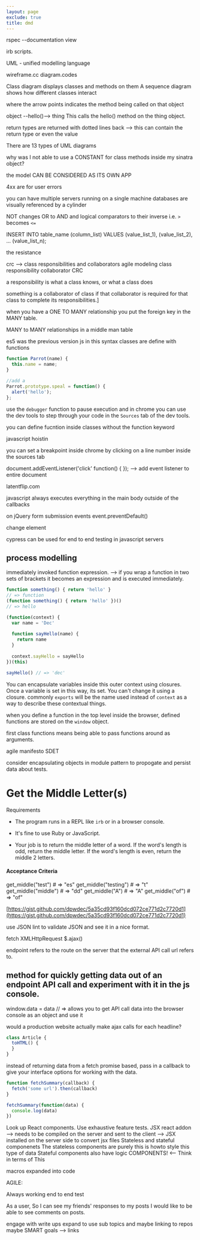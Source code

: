```yaml
---
layout: page
exclude: true
title: dmd
---
```


rspec --documentation view

irb scripts.

UML - unified modelling language

wireframe.cc
diagram.codes

Class diagram displays classes and methods on them
A sequence diagram shows how different classes interact

where the arrow points indicates the method being called on that object

object --hello()--> thing
This calls the hello() method on the thing object.

return types are returned with dotted lines back --> this can contain the return type or even the value

There are 13 types of UML diagrams


why was I not able to use a CONSTANT for class methods inside my sinatra object?

the model CAN BE CONSIDERED AS ITS OWN APP

4xx are for user errors

you can have multiple servers running on a single machine
databases are visually referenced by a cylinder


NOT changes OR to AND and logical comparators to their inverse i.e. `>` becomes `<=`

INSERT INTO table_name (column_list)
VALUES
    (value_list_1),
    (value_list_2),
    ...
    (value_list_n);

the resistance

crc --> class responsibilities and collaborators
agile modeling class responsibility collaborator CRC

a responsibility is what a class knows, or what a class does

something is a collaborator of class if that collaborator is required for that class to complete its responsibilities.]

when you have a ONE TO MANY relationship you put the foreign key in the MANY table.

MANY to MANY relationships in a middle man table

es5 was the previous version js
in this syntax classes are define with functions
```js
function Parrot(name) {
  this.name = name;
}

//add a 
Parrot.prototype.speal = function() {
  alert('hello');
};

```

use the `debugger` function to pause execution and in chrome you can use the dev tools to step through your code in the `Sources` tab of the dev tools.

you can define fucntion inside classes without the function keyword

javascript hoistin

you can set a breakpoint inside chrome by clicking on a line number inside the sources tab

document.addEventListener('click' function() { }); --> add event listener to entire document

latentflip.com

javascript always executes everything in the main body outside of the callbacks

on jQuery form submission events
event.preventDefault()

change element

cypress can be used for end to end testing in javascript servers
## process modelling


immediately invoked function expression.
--> if you wrap a function in two sets of brackets it becomes an expression and is executed immediately.
```js
function something() { return 'hello' }
// => function
(function something() { return 'hello' })()
// => hello
```

```js
(function(context) {
  var name = 'Dec'
  
  function sayHello(name) {
    return name
  }
  
  context.sayHello = sayHello
})(this)

sayHello() // => 'dec'
```
You can encapsulate variables inside this outer context using closures.
Once a variable is set in this way, its set. You can't change it using a closure.
commonly `exports` will be the name used instead of `context` as a way to describe these contextual things.

when you define a function in the top level inside the browser, defined functions are stored on the `window` object.

first class functions means being able to pass functions around as arguments.

agile manifesto
SDET

consider encapsulating objects in module pattern to propogate and persist data about tests.

# Get the Middle Letter(s)

Requirements

-   The program runs in a REPL like  `irb`  or in a browser console.
    
-   It's fine to use Ruby or JavaScript.
    
-   Your job is to return the middle letter of a word. If the word's length is odd, return the middle letter. If the word's length is even, return the middle 2 letters.
    

#### [](https://github.com/makersacademy/skills-workshops/tree/master/process_review/exercises/middle_letter#acceptance-criteria)Acceptance Criteria

get_middle("test") # => "es"
get_middle("testing") # => "t"
get_middle("middle") # => "dd"
get_middle("A") # => "A"
get_middle("of") # => "of"

[https://gist.github.com/dpwdec/5a35cd93f160dcd072ce771d2c7720d1](https://gist.github.com/dpwdec/5a35cd93f160dcd072ce771d2c7720d1)

use JSON lint to validate JSON and see it in a nice format.

fetch
XMLHttpRequest
$.ajax()

endpoint refers to the route on the server that the external API call url refers to.

## method for quickly getting data out of an endpoint API call and experiment with it in the js console.
window.data = data // => allows you to get API call data into the browser console as an object and use it

would a production website actually make ajax calls for each headline?

```js
class Article {
  toHTML() {
  }
}
```
instead of returning data from a fetch promise based, pass in a callback to give your interface options for working with the data.

```js
function fetchSummary(callback) {
  fetch('some url').then(callback)
}

fetchSummary(function(data) {
  console.log(data)
})
```


Look up React components.
Use exhaustive feature tests.
JSX react addon --> needs to be compiled on the server and sent to the client --> JSX installed on the server side to convert jsx files
Stateless and stateful componenets
The stateless components are purely this is howto style this type of data
Stateful components also have logic 
COMPONENTS! <-- Think in terms of This







macros expanded into code

AGILE:

Always working end to end test

As a user,
So I can see my friends' responses to my posts
I would like to be able to see comments on posts.



engage with write ups
expand to use sub topics and maybe linking to repos maybe
SMART goals --> links
<!--stackedit_data:
eyJoaXN0b3J5IjpbMzU1MjY0NTQsODU2NTUyMjMxLDQ3Mzk0MT
U3OCwxMjcyODgyMTY3LC0xMzYzNzM5MTg5LDg0MTgxNTA2Niwy
MjM1NDU0MjgsLTE2MjIzMTczOTgsNTk5NTk1NjMxLC0yMjEyND
g3NjIsMTYxNDM1NTI3NCwtMjUzMjA2NDAyLC0xMjM4Mjg3MzU5
LDIwNDQ0OTkxMjMsNTc1OTc1MzIwLDIxMDAxMDYwNjcsLTE1OT
EwODA3OTUsLTUzNTgwMTc4MSwtMTM1Mzg4MjYzNiwtMzIzODk2
ODA2XX0=
-->
